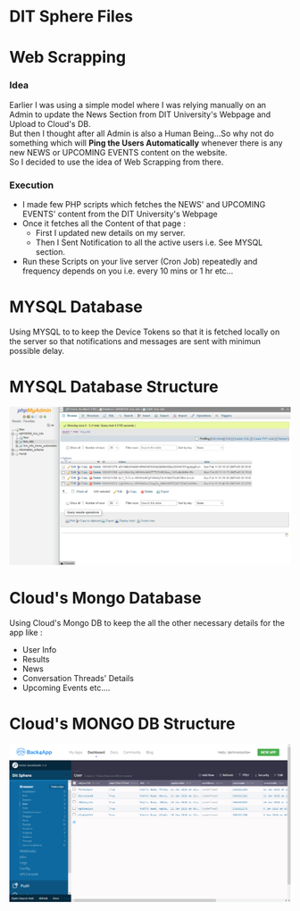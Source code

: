 # DIT Sphere Files

<h1>Web Scrapping</h1>
<h3>Idea</h3>
Earlier I was using a simple model where I was relying manually on an Admin to update the News Section from DIT University's Webpage and Upload to Cloud's DB.
<br>
But then I thought after all Admin is also a Human Being...So why not do something which will <b>Ping the Users Automatically</b> whenever there is any new NEWS or UPCOMING EVENTS content on the website.
<br>
So I decided to use the idea of Web Scrapping from there.

<h3>Execution</h3>
<ul>
  <li>I made few PHP scripts which fetches the NEWS' and UPCOMING EVENTS' content from the DIT University's Webpage</li>
  <li>Once it fetches all the Content of that page : 
    <ul>
      <li>First I updated new details on my server.
      <li>Then I Sent Notification to all the active users i.e. See MYSQL section.
    </ul>
  </li>
  <li>Run these Scripts on your live server (Cron Job) repeatedly and frequency depends on you i.e. every 10 mins or 1 hr etc...</li>
</ul>


<h1>MYSQL Database</h1>
Using MYSQL to to keep the Device Tokens so that it is fetched locally on the server so that notifications and messages are sent with minimun possible delay.

<h1>MYSQL Database Structure</h1>
<img src = "db_structure.png" width = "1000">

<h1>Cloud's Mongo Database</h1>
Using Cloud's Mongo DB to keep the all the other necessary details for the app like : 
<ul>
  <li>User Info</li>
  <li>Results</li>
  <li>News</li>
  <li>Conversation Threads' Details</li>
  <li>Upcoming Events etc....</li>
</ul>

<h1>Cloud's MONGO DB Structure</h1>
<img src = "cloud_db_structure.png" width = "1000">
